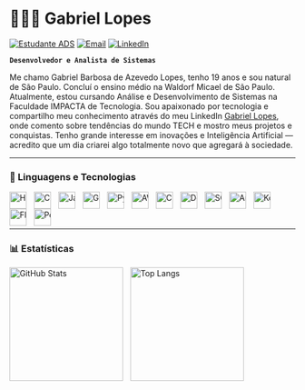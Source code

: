 # 👨🏽‍💻 Gabriel Lopes

[![Estudante ADS](https://img.shields.io/badge/Estudante-ADS-6e40c9?style=for-the-badge&logo=bookstack&logoColor=white)]()
[![Email](https://img.shields.io/badge/E--mail-gabriellbarbosa015@gmail.com-d44638?style=for-the-badge&logo=gmail&logoColor=white)](mailto:gabriellbarbosa015@gmail.com)
[![LinkedIn](https://img.shields.io/badge/LinkedIn-Perfil-0077b5?style=for-the-badge&logo=linkedin&logoColor=white)](https://www.linkedin.com/in/gabriel-barbosa-lopes)

**`Desenvolvedor e Analista de Sistemas`**

Me chamo Gabriel Barbosa de Azevedo Lopes, tenho 19 anos e sou natural de São Paulo. Concluí o ensino médio na Waldorf Micael de São Paulo. Atualmente, estou cursando Análise e Desenvolvimento de Sistemas na Faculdade IMPACTA de Tecnologia. Sou apaixonado por tecnologia e compartilho meu conhecimento através do meu LinkedIn [Gabriel Lopes](https://www.linkedin.com/in/gabriel-barbosa-lopes), onde comento sobre tendências do mundo TECH e mostro meus projetos e conquistas. Tenho grande interesse em inovações e Inteligência Artificial — acredito que um dia criarei algo totalmente novo que agregará à sociedade.

---

### 🤖 Linguagens e Tecnologias

<div style="white-space: nowrap;">

<img align="left" alt="HTML" title="HTML" width="30px" style="padding-right: 10px;" src="https://cdn.jsdelivr.net/gh/devicons/devicon@latest/icons/html5/html5-original.svg"/>
<img align="left" alt="CSS" title="CSS" width="30px" style="padding-right: 10px;" src="https://cdn.jsdelivr.net/gh/devicons/devicon@latest/icons/css3/css3-original.svg"/>
<img align="left" alt="JavaScript" title="JavaScript" width="30px" style="padding-right: 10px;" src="https://cdn.jsdelivr.net/gh/devicons/devicon@latest/icons/javascript/javascript-original.svg"/>
<img align="left" alt="Git" title="Git" width="30px" style="padding-right: 10px;" src="https://cdn.jsdelivr.net/gh/devicons/devicon@latest/icons/git/git-original.svg"/>
<img align="left" alt="Python" title="Python" width="30px" style="padding-right: 10px;" src="https://cdn.jsdelivr.net/gh/devicons/devicon@latest/icons/python/python-original.svg"/>
<img align="left" alt="AWS" title="AWS" width="30px" style="padding-right: 10px;" src="https://cdn.jsdelivr.net/gh/devicons/devicon@latest/icons/amazonwebservices/amazonwebservices-original-wordmark.svg"/>
<img align="left" alt="C" title="C" width="30px" style="padding-right: 10px;" src="https://cdn.jsdelivr.net/gh/devicons/devicon@latest/icons/c/c-original.svg"/>
<img align="left" alt="Docker" title="Docker" width="30px" style="padding-right: 10px;" src="https://cdn.jsdelivr.net/gh/devicons/devicon@latest/icons/docker/docker-original-wordmark.svg"/>
<img align="left" alt="SQL Server" title="SQL Server" width="30px" style="padding-right: 10px;" src="https://cdn.jsdelivr.net/gh/devicons/devicon@latest/icons/microsoftsqlserver/microsoftsqlserver-plain-wordmark.svg"/>
<img align="left" alt="Android Studio" title="Android Studio" width="30px" style="padding-right: 10px;" src="https://cdn.jsdelivr.net/gh/devicons/devicon@latest/icons/androidstudio/androidstudio-original.svg"/>
<img align="left" alt="Kotlin" title="Kotlin" width="30px" style="padding-right: 10px;" src="https://cdn.jsdelivr.net/gh/devicons/devicon@latest/icons/kotlin/kotlin-original.svg"/>
<img align="left" alt="Flask" title="Flask" width="30px" style="padding-right: 10px;" src="https://cdn.jsdelivr.net/gh/devicons/devicon@latest/icons/flask/flask-original.svg"/>
<img align="left" alt="Postman" title="Postman" width="30px" style="padding-right: 10px;" src="https://cdn.jsdelivr.net/gh/devicons/devicon@latest/icons/postman/postman-original.svg"/>

</div>

<br/><br/><br/>

---

### 📊 Estatísticas

<p>
  <img 
    align="left" 
    alt="GitHub Stats" 
    height="200" 
    style="padding-right: 10px;" 
    src="https://github-readme-stats.vercel.app/api?username=GabreilLop3s&show_icons=true&theme=tokyonight&include_all_commits=true&locale=pt-br" 
  />

  <img 
    align="left" 
    alt="Top Langs" 
    height="200" 
    src="https://github-readme-stats.vercel.app/api/top-langs/?username=GabreilLop3s&theme=tokyonight&layout=compact&custom_title=Tecnologias&langs_count=9" 
  />
</p>
